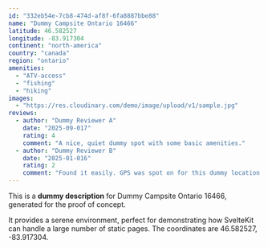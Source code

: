 ```yaml
---
id: "332eb54e-7cb8-474d-af8f-6fa8887bbe88"
name: "Dummy Campsite Ontario 16466"
latitude: 46.582527
longitude: -83.917304
continent: "north-america"
country: "canada"
region: "ontario"
amenities:
  - "ATV-access"
  - "fishing"
  - "hiking"
images:
  - "https://res.cloudinary.com/demo/image/upload/v1/sample.jpg"
reviews:
  - author: "Dummy Reviewer A"
    date: "2025-09-017"
    rating: 4
    comment: "A nice, quiet dummy spot with some basic amenities."
  - author: "Dummy Reviewer B"
    date: "2025-01-016"
    rating: 2
    comment: "Found it easily. GPS was spot on for this dummy location."
---
```


This is a **dummy description** for Dummy Campsite Ontario 16466, generated for the proof of concept.

It provides a serene environment, perfect for demonstrating how SvelteKit can handle a large number of static pages. The coordinates are 46.582527, -83.917304.
